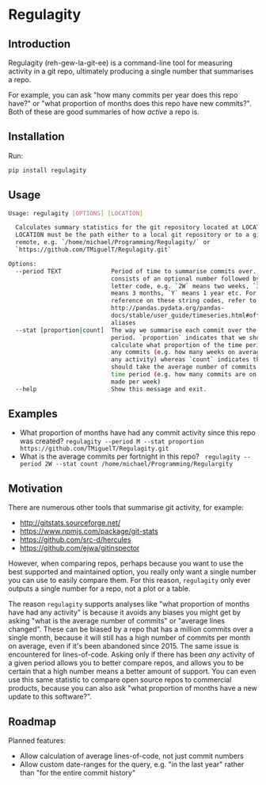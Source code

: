 # Regulagity
## Introduction
Regulagity (reh-gew-la-git-ee) is a command-line tool for measuring activity in a git repo, ultimately producing a single number that summarises a repo.

For example, you can ask "how many commits per year does this repo have?" or "what proportion of months does this repo have new commits?". Both of these are good summaries of how *active* a repo is.

## Installation
Run:
```bash
pip install regulagity
```

## Usage
```bash
Usage: regulagity [OPTIONS] [LOCATION]

  Calculates summary statistics for the git repository located at LOCATION.
  LOCATION must be the path either to a local git repository or to a git
  remote, e.g. `/home/michael/Programming/Regulagity/` or
  `https://github.com/TMiguelT/Regulagity.git`

Options:
  --period TEXT              Period of time to summarise commits over. This
                             consists of an optional number followed by a
                             letter code, e.g. `2W` means two weeks, `3M`
                             means 3 months, `Y` means 1 year etc. For a full
                             reference on these string codes, refer to
                             http://pandas.pydata.org/pandas-
                             docs/stable/user_guide/timeseries.html#offset-
                             aliases
  --stat [proportion|count]  The way we summarise each commit over the time
                             period. `proportion` indicates that we should
                             calculate what proportion of the time period has
                             any commits (e.g. how many weeks on average have
                             any activity) whereas `count` indicates that we
                             should take the average number of commits in this
                             time period (e.g. how many commits are on average
                             made per week)
  --help                     Show this message and exit.
```

## Examples
* What proportion of months have had any commit activity since this repo was created?
    `regulagity --period M --stat proportion https://github.com/TMiguelT/Regulagity.git`
* What is the average commits per fortnight in this repo?
    ` regulagity --period 2W --stat count /home/michael/Programming/Regulargity`
    
## Motivation
There are numerous other tools that summarise git activity, for example:

* <http://gitstats.sourceforge.net/>
* <https://www.npmjs.com/package/git-stats>
* <https://github.com/src-d/hercules>
* <https://github.com/ejwa/gitinspector>

However, when comparing repos, perhaps because you want to use the best supported and 
maintained option, you really only want a single number you can use to easily compare 
them. For this reason, `regulagity` only ever outputs a single number for a repo, not
a plot or a table.

The reason `regulagity` supports analyses like "what proportion of months have had any
activity" is because it avoids any biases you might get by asking "what is the average
number of commits" or "average lines changed". These can be biased by a repo that has
a million commits over a single month, because it will still has a high number of commits 
per month on average, even if it's been abandoned since 2015. The same issue is 
encountered for lines-of-code. Asking only if there has been *any* activity of a given 
period allows you to better compare repos, and allows you to be certain that a high number
means a better amount of support. You can even use this same statistic to compare open 
source repos to commercial products, because you can also ask "what proportion of months
have a new update to this software?".

## Roadmap
Planned features:

* Allow calculation of average lines-of-code, not just commit numbers
* Allow custom date-ranges for the query, e.g. "in the last year" rather than "for the 
    entire commit history"